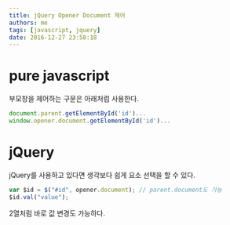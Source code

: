 ```yaml
---
title: jQuery Opener Document 제어
authors: me
tags: [javascript, jquery]
date: 2016-12-27 23:58:18
---
```


# pure javascript

부모창을 제어하는 구문은 아래처럼 사용한다.

```javascript
document.parent.getElementById('id')...
window.opener.document.getElementById('id')...
```

# jQuery

jQuery를 사용하고 있다면 생각보다 쉽게 요소 선택을 할 수 있다.

```javascript
var $id = $("#id", opener.document); // parent.document도 가능
$id.val("value");
```

2열처럼 바로 값 변경도 가능하다.
